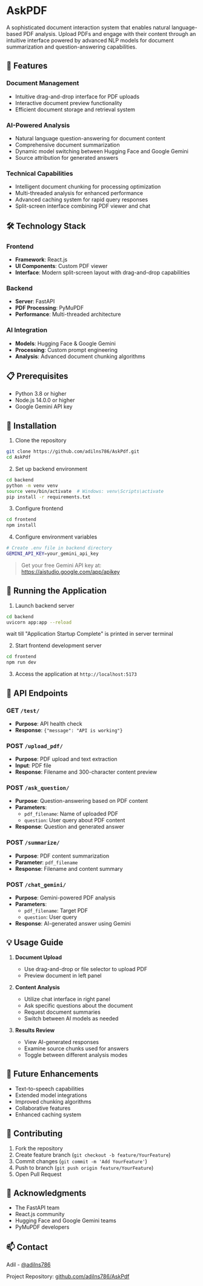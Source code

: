 # AskPDF

A sophisticated document interaction system that enables natural language-based PDF analysis. Upload PDFs and engage with their content through an intuitive interface powered by advanced NLP models for document summarization and question-answering capabilities.

## 🚀 Features

### Document Management
- Intuitive drag-and-drop interface for PDF uploads
- Interactive document preview functionality
- Efficient document storage and retrieval system

### AI-Powered Analysis
- Natural language question-answering for document content
- Comprehensive document summarization
- Dynamic model switching between Hugging Face and Google Gemini
- Source attribution for generated answers

### Technical Capabilities
- Intelligent document chunking for processing optimization
- Multi-threaded analysis for enhanced performance
- Advanced caching system for rapid query responses
- Split-screen interface combining PDF viewer and chat

## 🛠️ Technology Stack

### Frontend
- **Framework**: React.js
- **UI Components**: Custom PDF viewer
- **Interface**: Modern split-screen layout with drag-and-drop capabilities

### Backend
- **Server**: FastAPI
- **PDF Processing**: PyMuPDF
- **Performance**: Multi-threaded architecture

### AI Integration
- **Models**: Hugging Face & Google Gemini
- **Processing**: Custom prompt engineering
- **Analysis**: Advanced document chunking algorithms

## 📋 Prerequisites

- Python 3.8 or higher
- Node.js 14.0.0 or higher
- Google Gemini API key

## 🔧 Installation

1. Clone the repository
```bash
git clone https://github.com/adilns786/AskPdf.git
cd AskPdf
```

2. Set up backend environment
```bash
cd backend
python -m venv venv
source venv/bin/activate  # Windows: venv\Scripts\activate
pip install -r requirements.txt
```

3. Configure frontend
```bash
cd frontend
npm install
```

4. Configure environment variables
```bash
# Create .env file in backend directory
GEMINI_API_KEY=your_gemini_api_key
```

> Get your free Gemini API key at: https://aistudio.google.com/app/apikey

## 🚀 Running the Application

1. Launch backend server
```bash
cd backend
uvicorn app:app --reload
```
wait till "Application Startup Complete" is printed in server terminal

2. Start frontend development server
```bash
cd frontend
npm run dev
```

3. Access the application at `http://localhost:5173`

## 🔄 API Endpoints

### GET `/test/`
- **Purpose**: API health check
- **Response**: `{"message": "API is working"}`

### POST `/upload_pdf/`
- **Purpose**: PDF upload and text extraction
- **Input**: PDF file
- **Response**: Filename and 300-character content preview

### POST `/ask_question/`
- **Purpose**: Question-answering based on PDF content
- **Parameters**:
  - `pdf_filename`: Name of uploaded PDF
  - `question`: User query about PDF content
- **Response**: Question and generated answer

### POST `/summarize/`
- **Purpose**: PDF content summarization
- **Parameter**: `pdf_filename`
- **Response**: Filename and content summary

### POST `/chat_gemini/`
- **Purpose**: Gemini-powered PDF analysis
- **Parameters**:
  - `pdf_filename`: Target PDF
  - `question`: User query
- **Response**: AI-generated answer using Gemini

## 💡 Usage Guide

1. **Document Upload**
   - Use drag-and-drop or file selector to upload PDF
   - Preview document in left panel

2. **Content Analysis**
   - Utilize chat interface in right panel
   - Ask specific questions about the document
   - Request document summaries
   - Switch between AI models as needed

3. **Results Review**
   - View AI-generated responses
   - Examine source chunks used for answers
   - Toggle between different analysis modes

## 🔮 Future Enhancements

- Text-to-speech capabilities
- Extended model integrations
- Improved chunking algorithms
- Collaborative features
- Enhanced caching system

## 🤝 Contributing

1. Fork the repository
2. Create feature branch (`git checkout -b feature/YourFeature`)
3. Commit changes (`git commit -m 'Add YourFeature'`)
4. Push to branch (`git push origin feature/YourFeature`)
5. Open Pull Request

## 👏 Acknowledgments

- The FastAPI team
- React.js community
- Hugging Face and Google Gemini teams
- PyMuPDF developers

## 📫 Contact

Adil - [@adilns786](https://twitter.com/adilns786)

Project Repository: [github.com/adilns786/AskPdf](https://github.com/adilns786/AskPdf.git)
